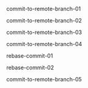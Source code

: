 commit-to-remote-branch-01

commit-to-remote-branch-02

commit-to-remote-branch-03

commit-to-remote-branch-04

rebase-commit-01

rebase-commit-02

commit-to-remote-branch-05
